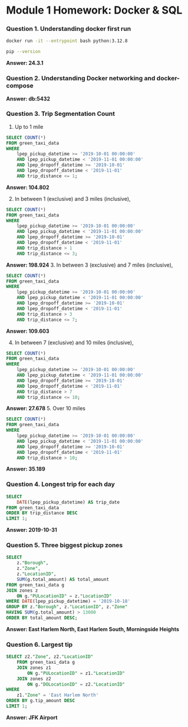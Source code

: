 # Module 1 Homework: Docker & SQL

### Question 1. Understanding docker first run

```bash
docker run -it --entrypoint bash python:3.12.8

pip --version
```
**Answer: 24.3.1**

### Question 2. Understanding Docker networking and docker-compose

**Answer: db:5432**

### Question 3. Trip Segmentation Count

1. Up to 1 mile

```sql
SELECT COUNT(*) 
FROM green_taxi_data
WHERE 
    lpep_pickup_datetime >= '2019-10-01 00:00:00' 
    AND lpep_pickup_datetime < '2019-11-01 00:00:00' 
    AND lpep_dropoff_datetime >= '2019-10-01' 
    AND lpep_dropoff_datetime < '2019-11-01' 
    AND trip_distance <= 1;
```
**Answer: 104.802**

2. In between 1 (exclusive) and 3 miles (inclusive),

```sql
SELECT COUNT(*) 
FROM green_taxi_data
WHERE 
    lpep_pickup_datetime >= '2019-10-01 00:00:00' 
    AND lpep_pickup_datetime < '2019-11-01 00:00:00' 
    AND lpep_dropoff_datetime >= '2019-10-01' 
    AND lpep_dropoff_datetime < '2019-11-01' 
    AND trip_distance > 1 
    AND trip_distance <= 3;
```
**Answer: 198.924**
3. In between 3 (exclusive) and 7 miles (inclusive),

```sql
SELECT COUNT(*) 
FROM green_taxi_data
WHERE 
    lpep_pickup_datetime >= '2019-10-01 00:00:00' 
    AND lpep_pickup_datetime < '2019-11-01 00:00:00' 
    AND lpep_dropoff_datetime >= '2019-10-01' 
    AND lpep_dropoff_datetime < '2019-11-01' 
    AND trip_distance > 3 
    AND trip_distance <= 7;
```
**Answer: 109.603**

4. In between 7 (exclusive) and 10 miles (inclusive),

```sql
SELECT COUNT(*) 
FROM green_taxi_data
WHERE 
    lpep_pickup_datetime >= '2019-10-01 00:00:00' 
    AND lpep_pickup_datetime < '2019-11-01 00:00:00' 
    AND lpep_dropoff_datetime >= '2019-10-01' 
    AND lpep_dropoff_datetime < '2019-11-01' 
    AND trip_distance > 7 
    AND trip_distance <= 10;
```
**Answer: 27.678**
5. Over 10 miles

```sql
SELECT COUNT(*) 
FROM green_taxi_data
WHERE 
    lpep_pickup_datetime >= '2019-10-01 00:00:00' 
    AND lpep_pickup_datetime < '2019-11-01 00:00:00' 
    AND lpep_dropoff_datetime >= '2019-10-01' 
    AND lpep_dropoff_datetime < '2019-11-01' 
    AND trip_distance > 10;
```
**Answer: 35.189**

### Question 4. Longest trip for each day

```sql
SELECT 
	DATE(lpep_pickup_datetime) AS trip_date
FROM green_taxi_data
ORDER BY trip_distance DESC
LIMIT 1;
```
**Answer: 2019-10-31**

### Question 5. Three biggest pickup zones

```sql
SELECT 
	z."Borough", 
	z."Zone", 
	z."LocationID", 
	SUM(g.total_amount) AS total_amount
FROM green_taxi_data g
JOIN zones z 
	ON g."PULocationID" = z."LocationID"
WHERE DATE(lpep_pickup_datetime) = '2019-10-18'
GROUP BY z."Borough", z."LocationID", z."Zone"
HAVING SUM(g.total_amount) > 13000
ORDER BY total_amount DESC;
```
**Answer: East Harlem North, East Harlem South, Morningside Heights**

### Question 6. Largest tip
```sql
SELECT z2."Zone", z2."LocationID" 
	FROM green_taxi_data g
	JOIN zones z1 
		ON g."PULocationID" = z1."LocationID"
	JOIN zones z2 
		ON g."DOLocationID" = z2."LocationID"
WHERE 
    z1."Zone" = 'East Harlem North'
ORDER BY g.tip_amount DESC 
LIMIT 1;
```
**Answer: JFK Airport**


